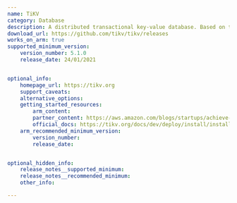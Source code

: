 ```yaml
---
name: TiKV
category: Database
description: A distributed transactional key-value database. Based on the design of Google Spanner and HBase.
download_url: https://github.com/tikv/tikv/releases
works_on_arm: true
supported_minimum_version:
    version_number: 5.1.0
    release_date: 24/01/2021


optional_info:
    homepage_url: https://tikv.org
    support_caveats:
    alternative_options:
    getting_started_resources:
        arm_content: 
        partner_content: https://aws.amazon.com/blogs/startups/achieve-better-price-to-performance-for-tidb-graviton2-processors/
        official_docs: https://tikv.org/docs/dev/deploy/install/install/
    arm_recommended_minimum_version:
        version_number: 
        release_date:


optional_hidden_info:
    release_notes__supported_minimum: 
    release_notes__recommended_minimum:
    other_info:  

---
```

